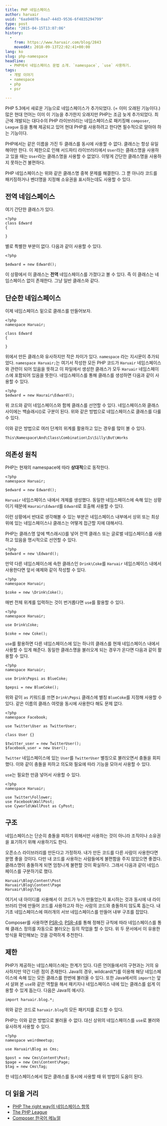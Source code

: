 ```yaml
---
title: PHP 네임스페이스
author: haruair
uuid: "6aa94076-0aa7-44d3-9536-6f4835294799"
type: post
date: "2015-04-15T13:07:06"
history:
  - 
    from: https://www.haruair.com/blog/2843
    movedAt: 2018-09-13T22:02:41+00:00
lang: ko
slug: php-namespace
headline:
  - PHP에서 네임스페이스 문법 소개. `namespace`, `use` 사용하기.
tags:
  - 개발 이야기
  - namespace
  - php
  - psr

---
```

PHP 5.3에서 새로운 기능으로 네임스페이스가 추가되었다. (= 이미 오래된 기능이다.) 많은 현대 언어는 이미 이 기능을 추가한지 오래지만 PHP는 조금 늦게 추가되었다. 최근에 개발되는 대다수의 PHP 라이브러리는 네임스페이스로 패키징해 `composer`, `League` 등을 통해 제공되고 있어 현대 PHP를 사용하려고 한다면 필수적으로 알아야 하는 기능이다.

PHP에서는 같은 이름을 가진 두 클래스를 동시에 사용할 수 없다. 클래스는 항상 유일해야만 한다. 이 제한으로 인해 서드파티 라이브러리에서 `User`라는 클래스명을 사용하고 있을 때는 `User`라는 클래스명을 사용할 수 없었다. 이렇게 간단한 클래스명을 사용하지 못하는건 불편하다.

PHP 네임스페이스는 위와 같은 클래스명 중복 문제를 해결한다. 그 뿐 아니라 코드를 패키징하거나 벤더명을 지정해 소유권을 표시하는데도 사용할 수 있다.

## 전역 네임스페이스

여기 간단한 클래스가 있다.

    <?php
    class Edward
    {
    
    }
    

별로 특별한 부분이 없다. 다음과 같이 사용할 수 있다.

    <?php
    
    $edward = new Edward();
    

이 상황에서 이 클래스는 **전역** 네임스페이스를 가졌다고 볼 수 있다. 즉 이 클래스는 네임스페이스 없이 존재한다. 그냥 일반 클래스와 같다.

## 단순한 네임스페이스

이제 네임스페이스 밑으로 클래스를 만들어보자.

    <?php
    namespace Haruair;
    
    class Edward
    {
    
    }
    

위에서 만든 클래스와 유사하지만 작은 차이가 있다. `namespace` 라는 지시문이 추가되었다. `namespace Haruair;`는 여기서 작성한 모든 PHP 코드가 `Haruair` 네임스페이스와 관련이 되어 있음을 뜻하고 이 파일에서 생성한 클래스가 모두 `Haruair` 네임스페이스에 포함되어 있음을 뜻한다. 네임스페이스를 통해 클래스를 생성하면 다음과 같이 사용할 수 있다.

    <?php
    $edward = new Haurair\Edward();
    

위 코드와 같이 네임스페이스와 함께 클래스를 선언할 수 있다. 네임스페이스와 클래스 사이에는 백슬래시(&#41;로 구분이 된다. 위와 같은 방법으로 네임스페이스로 클래스를 다룰 수 있다.

이와 같은 방법으로 여러 단계의 위계를 활용하고 있는 경우를 많이 볼 수 있다.

    This\Namespace\And\Class\Combination\Is\Silly\But\Works
    

## 의존성 원칙

PHP는 현재의 namespace에 따라 **상대적**으로 동작한다.

    <?php
    namespace Haruair;
    
    $edward = new Edward();
    

`Haruair` 네임스페이스 내에서 개체를 생성했다. 동일한 네임스페이스에 속해 있는 상황이기 때문에 `Haurair\Edward`를 `Edward`로 호출해 사용할 수 있다.

이런 상황에서 반대로 생각해볼 수 있는 부분은 네임스페이스 내부에서 상위 또는 최상위에 있는 네임스페이스나 클래스는 어떻게 접근할 지에 대해서다.

PHP는 클래스명 앞에 백스래시(&#41;를 넣어 전역 클래스 또는 글로벌 네임스페이스를 사용하고 있음을 명시적으로 선언할 수 있다.

    <?php
    $edward = new \Edward();
    

만약 다른 네임스페이스에 속한 클래스인 `Drink\Coke`를 `Haruair` 네임스페이스 내에서 사용한다면 앞서 예제와 같이 작성할 수 있다.

    <?php
    namespace Haruair;
    
    $coke = new \Drink\Coke();
    

매번 전체 위계를 입력하는 것이 번거롭다면 `use`를 활용할 수 있다.

    <?php
    namespace Haruair;
    
    use Drink\Coke;
    
    $coke = new Coke();
    

`use`를 활용하면 다른 네임스페이스에 있는 하나의 클래스를 현재 네임스페이스 내에서 사용할 수 있게 해준다. 동일한 클래스명을 불러오게 되는 경우가 온다면 다음과 같이 활용할 수 있다.

    <?php
    namespace Haruair;
    
    use Drink\Pepsi as BlueCoke;
    
    $pepsi = new BlueCoke();
    

위와 같이 `as` 키워드를 쓰면 `Drink\Pepsi` 클래스에 별칭 `BlueCoke`를 지정해 사용할 수 있다. 같은 이름의 클래스 여럿을 동시에 사용한다 해도 문제 없다.

    <?php
    namespace Facebook;
    
    use Twitter\User as TwitterUser;
    
    class User {}
    
    $twitter_user = new TwitterUser();
    $facebook_user = new User();
    

`Twitter` 네임스페이스에 있는 `User`를 `TwitterUser` 별칭으로 불러오면서 충돌을 회피했다. 이와 같이 충돌을 피하고 의도와 필요에 따라 기능을 모아서 사용할 수 있다.

`use`는 필요한 만큼 넣어서 사용할 수 있다.

    <?php
    namespace Haruair;
    
    use Twitter\Follower;
    use Facebook\WallPost;
    use Cyworld\WallPost as CyPost;
    

## 구조

네임스페이스는 단순히 충돌을 피하기 위해서만 사용하는 것이 아니라 조직이나 소유권을 표기하기 위해 사용하기도 한다.

오픈소스 라이브러리를 만든다고 가정하자. 내가 만든 코드를 다른 사람이 사용한다면 분명 좋을 것이다. 다만 내 코드를 사용하는 사람들에게 불편함을 주지 않았으면 좋겠다. 클래스명이 충돌하게 되면 엄청나게 불편할 것이 확실하다. 그래서 다음과 같이 네임스페이스를 구분하기로 했다.

    Haruair\Blog\Content\Post
    Haruair\Blog\Content\Page
    Haruair\Blog\Tag
    

여기서 내 아이디를 사용해서 이 코드가 누가 만들었는지 표시하는 것과 동시에 내 라이브러리 안에 만들어 코드를 사용하고자 하는 사람의 코드와 충돌하지 않도록 돕는다. 내 기초 네임스페이스에 여러개의 서브 네임스페이스를 만들어 내부 구조를 잡았다.

Composer를 사용하면 [PSR-0][1], [PSR-4][2]를 통해 정해진 규칙에 따라 네임스페이스를 통해 클래스 정의를 자동으로 불러오는 등의 작업을 할 수 있다. 위 두 문서에서 이 유용한 방식을 확인해보는 것을 강력하게 추천한다.

## 제한

PHP가 제공하는 네임스페이스에는 한계가 있다. 다른 언어들에서의 구현과는 거의 유사하지만 약간 다른 점이 존재한다. Java의 경우, wildcard(*)를 이용해 해당 네임스페이스에 속해 있는 모든 클래스를 한번에 불러올 수 있다. 또한 Java에서의 `import`는 앞서 살펴 본 `use`와 같은 역할을 해서 패키지나 네임스페이스 내에 있는 클래스를 쉽게 이용할 수 있게 돕는다. 다음은 Java의 예시다.

    import haruair.blog.*;
    

위와 같은 코드로 `haruair.blog`의 모든 패키지를 로드할 수 있다.

PHP는 이와 같은 방법으로 불러올 수 없다. 대신 상위의 네임스페이스를 `use`로 불러와 유사하게 사용할 수 있다.

    <?php
    namespace weirdmeetup;
    
    use Haruair\Blog as Cms;
    
    $post = new Cms\Content\Post;
    $page = new Cms\Content\Page;
    $tag = new Cms\Tag;
    

한 네임스페이스에서 많은 클래스를 동시에 사용할 때 위 방법이 도움이 된다.

## 더 읽을 거리

  * [PHP The right way의 네임스페이스 항목][3]
  * [The PHP League][4]
  * [Composer 한국어 메뉴얼][5]

 [1]: http://www.php-fig.org/psr/psr-0/
 [2]: http://www.php-fig.org/psr/psr-4/
 [3]: http://modernpug.github.io/php-the-right-way/#namespaces
 [4]: https://thephpleague.com/
 [5]: http://xpressengine.github.io/Composer-korean-docs/